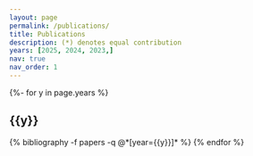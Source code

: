 ```yaml
---
layout: page
permalink: /publications/
title: Publications
description: (*) denotes equal contribution
years: [2025, 2024, 2023,]
nav: true
nav_order: 1
---
```

<!-- _pages/publications.md -->
<div class="publications">

{%- for y in page.years %}
  <h2 class="year">{{y}}</h2>
  {% bibliography -f papers -q @*[year={{y}}]* %}
{% endfor %}

</div>

